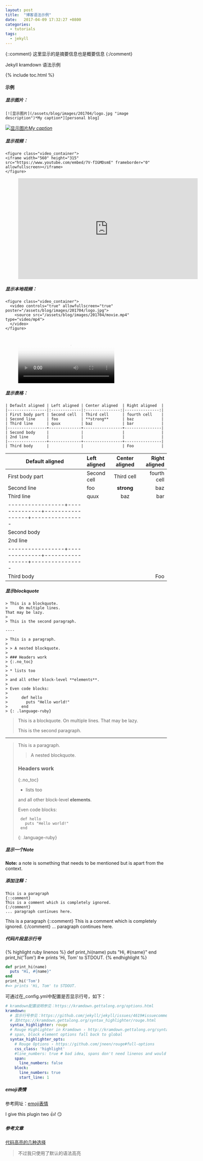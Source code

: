 ```yaml
---
layout: post
title:  "博客语法示例"
date:   2017-04-09 17:32:27 +0800
categories:
  - tutorials
tags:
  - jekyll
---
```


{::comment}
这里显示的是摘要信息也是概要信息
{:/comment}

Jekyll kramdown 语法示例

<!-- more -->

{% include toc.html %}

#### 示例
##### 显示图片：   
```
[![显示图片](/assets/blog/images/201704/logo.jpg "image description")*My caption*][personal blog]
```
[![显示图片](/assets/blog/images/201704/logo.jpg "image description")*My caption*][personal blog]

##### 显示视频：   
```
<figure class="video_container">
<iframe width="560" height="315" src="https://www.youtube.com/embed/7V-fIGMDsmE" frameborder="0" allowfullscreen></iframe>
</figure>
```
<figure class="video_container">
<iframe width="560" height="315" src="https://www.youtube.com/embed/7V-fIGMDsmE" frameborder="0" allowfullscreen></iframe>
</figure>

##### 显示本地视频：  
```
<figure class="video_container">
  <video controls="true" allowfullscreen="true" poster="/assets/blog/images/201704/logo.jpg">
    <source src="/assets/blog/images/201704/movie.mp4" type="video/mp4">
  </video>
</figure>
```
<figure class="video_container">
  <video controls="true" allowfullscreen="true" poster="/assets/blog/images/201704/logo.jpg">
    <source src="/assets/blog/images/201704/movie.mp4" type="video/mp4">
  </video>
</figure>

##### 显示表格：  
```
| Default aligned | Left aligned | Center aligned  | Right aligned  |
|-----------------|:-------------|:---------------:|---------------:|
| First body part | Second cell  | Third cell      | fourth cell    |
| Second line     | foo          | **strong**      | baz            |
| Third line      | quux         | baz             | bar            |
|-----------------+--------------+-----------------+----------------|
| Second body     |              |                 |                |
| 2nd line        |              |                 |                |
|-----------------+--------------+-----------------+----------------|
| Third body      |              |                 | Foo            |
```

| Default aligned | Left aligned | Center aligned  | Right aligned  |
|-----------------|:-------------|:---------------:|---------------:|
| First body part | Second cell  | Third cell      | fourth cell    |
| Second line     | foo          | **strong**      | baz            |
| Third line      | quux         | baz             | bar            |
|-----------------+--------------+-----------------+----------------|
| Second body     |              |                 |                |
| 2nd line        |              |                 |                |
|-----------------+--------------+-----------------+----------------|
| Third body      |              |                 | Foo            |

##### 显示blockquote  
```
> This is a blockquote.
>     On multiple lines.
That may be lazy.
>
> This is the second paragraph.

----

> This is a paragraph.
>
> > A nested blockquote.
>
> ### Headers work
> {:.no_toc}
>
> * lists too
>
> and all other block-level **elements**.
>
> Even code blocks:
>
>      def hello
>        puts "Hello world!"
>      end
> {: .language-ruby}
```

> This is a blockquote.
>     On multiple lines.
That may be lazy.
>
> This is the second paragraph.

----

> This is a paragraph.
>
> > A nested blockquote.
>
> ### Headers work
> {:.no_toc}
>
> * lists too
>
> and all other block-level **elements**.
>
> Even code blocks:
>
>      def hello
>        puts "Hello world!"
>      end
> {: .language-ruby}

##### 显示一个Note
**Note:** a note is something that needs to be mentioned but is apart from the context.

##### 添加注释：  
```
This is a paragraph
{::comment}
This is a comment which is completely ignored.
{:/comment}
... paragraph continues here.
```
This is a paragraph
{::comment}
This is a comment which is completely ignored.
{:/comment}
... paragraph continues here.

##### 代码片段显示行号
{% highlight ruby linenos %}
def print_hi(name)
  puts "Hi, #{name}"
end
print_hi('Tom')
#=> prints 'Hi, Tom' to STDOUT.
{% endhighlight %}

```ruby
def print_hi(name)
  puts "Hi, #{name}"
end
print_hi('Tom')
#=> prints 'Hi, Tom' to STDOUT.

```
可通过在_config.yml中配置是否显示行号，如下：
```yml
# kramdown配置说明参见：https://kramdown.gettalong.org/options.html
kramdown:
  # 显示行号参见：https://github.com/jekyll/jekyll/issues/4619#issuecomment-191267346
  # 及https://kramdown.gettalong.org/syntax_highlighter/rouge.html
  syntax_highlighter: rouge
  # Rouge Highlighter in Kramdown › http://kramdown.gettalong.org/syntax_highlighter/rouge.html
  # span, block element options fall back to global
  syntax_highlighter_opts:
    # Rouge Options › https://github.com/jneen/rouge#full-options
    css_class: 'highlight'
    #line_numbers: true # bad idea, spans don't need linenos and would inherit this option
    span:
      line_numbers: false
    block:
      line_numbers: true
      start_line: 1
```

##### emoji表情
参考网址：[emoji表情](https://www.webpagefx.com/tools/emoji-cheat-sheet/)

[personal blog]: https://ljpww72729.github.com

I give this plugin two :+1:!  :smirk:

##### 参考文章
[代码高亮的几种选择](https://blog.csdn.net/qiujuer/article/details/50419279)
> 不过我只使用了默认的语法高亮

